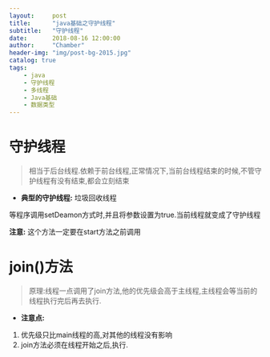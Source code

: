 ```yaml
---
layout:     post
title:      "java基础之守护线程"
subtitle:   "守护线程"
date:       2018-08-16 12:00:00
author:     "Chamber"
header-img: "img/post-bg-2015.jpg"
catalog: true
tags:
    - java
    - 守护线程
    - 多线程
    - Java基础
    - 数据类型
---
```

# 守护线程

> 相当于后台线程.依赖于前台线程,正常情况下,当前台线程结束的时候,不管守护线程有没有结束,都会立刻结束

- **典型的守护线程:** 垃圾回收线程

等程序调用setDeamon方式时,并且将参数设置为true.当前线程就变成了守护线程

**注意:** 这个方法一定要在start方法之前调用

# join()方法

> 原理:线程一点调用了join方法,他的优先级会高于主线程,主线程会等当前的线程执行完后再去执行.

- **注意点:** 
1. 优先级只比main线程的高,对其他的线程没有影响 
2. join方法必须在线程开始之后,执行.
